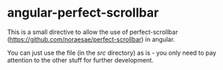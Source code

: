 angular-perfect-scrollbar
=========================

This is a small directive to allow the use of perfect-scrollbar (https://github.com/noraesae/perfect-scrollbar) in angular.

You can just use the file (in the *src* directory) as is - you only need to pay attention to the other stuff for further development.